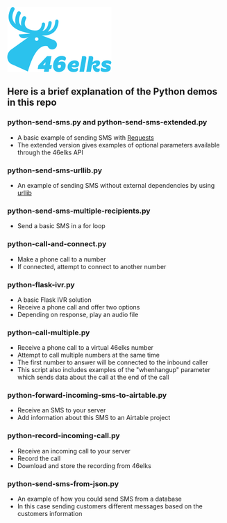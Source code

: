![46elks-logo](../../code-examples/logo-240x150.png)

## Here is a brief explanation of the Python demos in this repo

### python-send-sms.py and python-send-sms-extended.py

* A basic example of sending SMS with [Requests](https://requests.readthedocs.io/en/latest/)
* The extended version gives examples of optional parameters available through the 46elks API

### python-send-sms-urllib.py

* An example of sending SMS without external dependencies by using [urllib](https://docs.python.org/3/library/urllib.html)

### python-send-sms-multiple-recipients.py

* Send a basic SMS in a for loop

### python-call-and-connect.py

* Make a phone call to a number
* If connected, attempt to connect to another number

### python-flask-ivr.py

* A basic Flask IVR solution
* Receive a phone call and offer two options
* Depending on response, play an audio file

### python-call-multiple.py

* Receive a phone call to a virtual 46elks number
* Attempt to call multiple numbers at the same time
* The first number to answer will be connected to the inbound caller
* This script also includes examples of the "whenhangup" parameter which sends data about the call at the end of the call

### python-forward-incoming-sms-to-airtable.py

* Receive an SMS to your server
* Add information about this SMS to an Airtable project

### python-record-incoming-call.py

* Receive an incoming call to your server
* Record the call
* Download and store the recording from 46elks

### python-send-sms-from-json.py

* An example of how you could send SMS from a database
* In this case sending customers different messages based on the customers information
